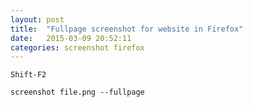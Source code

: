 ```yaml
---
layout: post
title:  "Fullpage screenshot for website in Firefox"
date:   2015-03-09 20:52:11
categories: screenshot firefox
---
```


`Shift-F2`

`screenshot file.png --fullpage`